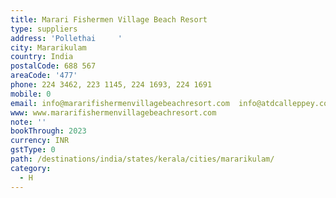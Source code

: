 ```yaml
---
title: Marari Fishermen Village Beach Resort
type: suppliers
address: 'Pollethai     '
city: Mararikulam
country: India
postalCode: 688 567
areaCode: '477'
phone: 224 3462, 223 1145, 224 1693, 224 1691
mobile: 0
email: info@mararifishermenvillagebeachresort.com  info@atdcalleppey.com
www: www.mararifishermenvillagebeachresort.com
note: ''
bookThrough: 2023
currency: INR
gstType: 0
path: /destinations/india/states/kerala/cities/mararikulam/
category:
  - H
---
```


